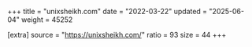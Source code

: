 +++
title = "unixsheikh.com"
date = "2022-03-22"
updated = "2025-06-04"
weight = 45252

[extra]
source = "https://unixsheikh.com/"
ratio = 93
size = 44
+++
